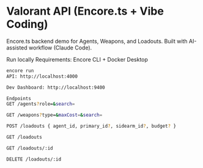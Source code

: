 # Valorant API (Encore.ts + Vibe Coding)

Encore.ts backend demo for Agents, Weapons, and Loadouts. Built with AI-assisted workflow (Claude Code).

Run locally
Requirements: Encore CLI + Docker Desktop
```bash
encore run
API: http://localhost:4000

Dev Dashboard: http://localhost:9400

Endpoints
GET /agents?role=&search=

GET /weapons?type=&maxCost=&search=

POST /loadouts { agent_id, primary_id?, sidearm_id?, budget? }

GET /loadouts

GET /loadouts/:id

DELETE /loadouts/:id
